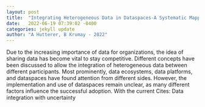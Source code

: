```yaml
---
layout: post
title:  "Integrating Heterogeneous Data in Dataspaces-A Systematic Mapping Study"
date:   2022-06-19 07:39:02 -0400
categories: jekyll update
author: "A Hutterer, B Krumay - 2022"
---
```

Due to the increasing importance of data for organizations, the idea of sharing data has become vital to stay competitive. Different concepts have been discussed to allow the integration of heterogeneous data between different participants. Most prominently, data ecosystems, data platforms, and dataspaces have found attention from different sides. However, the implementation and use of dataspaces remain unclear, as many different factors influence the successful adoption. With the current  Cites: Data integration with uncertainty